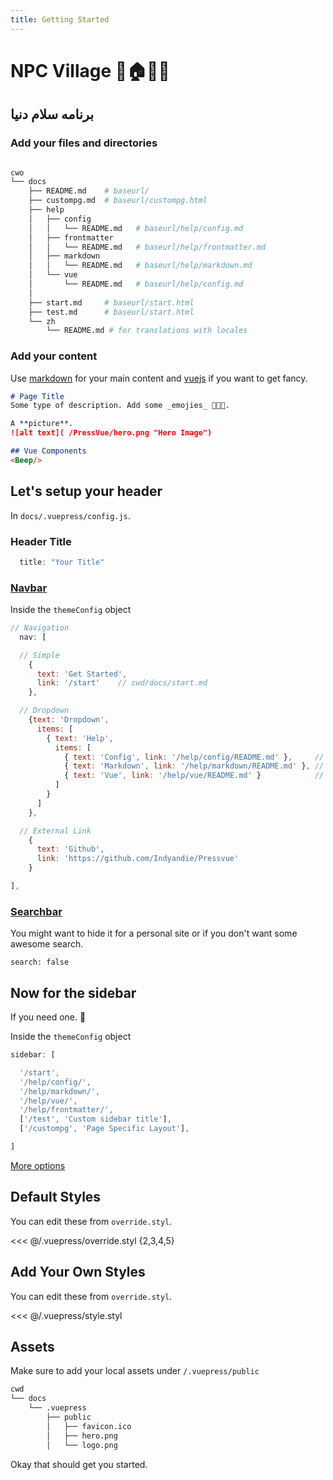 ```yaml
---
title: Getting Started
---
```


# NPC Village 🍄🏠👴🏾

## برنامه سلام دنیا

### Add your files and directories

``` bash

cwo
└── docs
    ├── README.md    # baseurl/
    ├── custompg.md  # baseurl/custompg.html
    ├── help
    │   ├── config
    │   │   └── README.md   # baseurl/help/config.md
    │   ├── frontmatter
    │   │   └── README.md   # baseurl/help/frontmatter.md
    │   ├── markdown
    │   │   └── README.md   # baseurl/help/markdown.md
    │   └── vue
    │       └── README.md   # baseurl/help/config.md
    │
    ├── start.md     # baseurl/start.html
    ├── test.md      # baseurl/start.html
    └── zh
        └── README.md # for translations with locales

```

### Add your content

Use [markdown](/help/markdown/) for your main content and [vuejs](/help/vue/) if you want to get fancy.

``` md
# Page Title
Some type of description. Add some _emojies_ 🥦🥕🍠.

A **picture**.
![alt text]( /PressVue/hero.png "Hero Image")

## Vue Components
<Beep/>
```



## Let's setup your header
In `docs/.vuepress/config.js`.

### Header Title
``` js
  title: "Your Title"
```

### [Navbar](/help/config/#navigation)

Inside the `themeConfig` object
``` js
// Navigation
  nav: [

  // Simple
    {
      text: 'Get Started',
      link: '/start'    // cwd/docs/start.md
    },

  // Dropdown
    {text: 'Dropdown',
      items: [
        { text: 'Help',
          items: [
            { text: 'Config', link: '/help/config/README.md' },     // cwd/docs/help/config/README.md
            { text: 'Markdown', link: '/help/markdown/README.md' }, // cwd/docs/help/markdown/README.md
            { text: 'Vue', link: '/help/vue/README.md' }            // cwd/docs/help/vue/README.md
          ]
        }
      ]
    },

  // External Link
    {
      text: 'Github',
      link: 'https://github.com/Indyandie/Pressvue'
    }

],
```

### [Searchbar](/help/config/#search)
You might want to hide it for a personal site or if you don't want some awesome search.

```
search: false
```


## Now for the sidebar
If you need one. 🤔

Inside the `themeConfig` object

``` js
sidebar: [

  '/start',
  '/help/config/',
  '/help/markdown/',
  '/help/vue/',
  '/help/frontmatter/',
  ['/test', 'Custom sidebar title'],
  ['/custompg', 'Page Specific Layout'],

]
```
[More options](/help/config/#sidebar)


## Default Styles

You can edit these from `override.styl`.

<<< @/.vuepress/override.styl {2,3,4,5}


## Add Your Own Styles

You can edit these from `override.styl`.

<<< @/.vuepress/style.styl

## Assets
Make sure to add your local assets under `/.vuepress/public`

``` bash {4}
cwd
└── docs
    └── .vuepress
        ├── public
        │   ├── favicon.ico
        │   ├── hero.png
        │   └── logo.png
```

Okay that should get you started.
